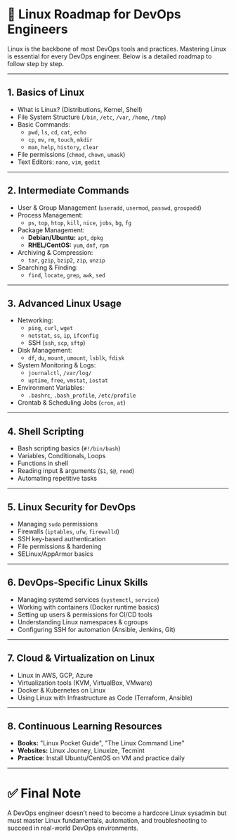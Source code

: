 # 🚀 Linux Roadmap for DevOps Engineers

Linux is the backbone of most DevOps tools and practices. Mastering Linux is essential for every DevOps engineer. Below is a detailed roadmap to follow step by step.

---

## 1. Basics of Linux
- What is Linux? (Distributions, Kernel, Shell)
- File System Structure (`/bin`, `/etc`, `/var`, `/home`, `/tmp`)
- Basic Commands:
  - `pwd`, `ls`, `cd`, `cat`, `echo`
  - `cp`, `mv`, `rm`, `touch`, `mkdir`
  - `man`, `help`, `history`, `clear`
- File permissions (`chmod`, `chown`, `umask`)
- Text Editors: `nano`, `vim`, `gedit`

---

## 2. Intermediate Commands
- User & Group Management (`useradd`, `usermod`, `passwd`, `groupadd`)
- Process Management:
  - `ps`, `top`, `htop`, `kill`, `nice`, `jobs`, `bg`, `fg`
- Package Management:
  - **Debian/Ubuntu:** `apt`, `dpkg`
  - **RHEL/CentOS:** `yum`, `dnf`, `rpm`
- Archiving & Compression:
  - `tar`, `gzip`, `bzip2`, `zip`, `unzip`
- Searching & Finding:
  - `find`, `locate`, `grep`, `awk`, `sed`

---

## 3. Advanced Linux Usage
- Networking:
  - `ping`, `curl`, `wget`
  - `netstat`, `ss`, `ip`, `ifconfig`
  - SSH (`ssh`, `scp`, `sftp`)
- Disk Management:
  - `df`, `du`, `mount`, `umount`, `lsblk`, `fdisk`
- System Monitoring & Logs:
  - `journalctl`, `/var/log/`
  - `uptime`, `free`, `vmstat`, `iostat`
- Environment Variables:
  - `.bashrc`, `.bash_profile`, `/etc/profile`
- Crontab & Scheduling Jobs (`cron`, `at`)

---

## 4. Shell Scripting
- Bash scripting basics (`#!/bin/bash`)
- Variables, Conditionals, Loops
- Functions in shell
- Reading input & arguments (`$1`, `$@`, `read`)
- Automating repetitive tasks

---

## 5. Linux Security for DevOps
- Managing `sudo` permissions
- Firewalls (`iptables`, `ufw`, `firewalld`)
- SSH key-based authentication
- File permissions & hardening
- SELinux/AppArmor basics

---

## 6. DevOps-Specific Linux Skills
- Managing systemd services (`systemctl`, `service`)
- Working with containers (Docker runtime basics)
- Setting up users & permissions for CI/CD tools
- Understanding Linux namespaces & cgroups
- Configuring SSH for automation (Ansible, Jenkins, Git)

---

## 7. Cloud & Virtualization on Linux
- Linux in AWS, GCP, Azure
- Virtualization tools (KVM, VirtualBox, VMware)
- Docker & Kubernetes on Linux
- Using Linux with Infrastructure as Code (Terraform, Ansible)

---

## 8. Continuous Learning Resources
- **Books:** "Linux Pocket Guide", "The Linux Command Line"
- **Websites:** Linux Journey, Linuxize, Tecmint
- **Practice:** Install Ubuntu/CentOS on VM and practice daily

---

# ✅ Final Note
A DevOps engineer doesn’t need to become a hardcore Linux sysadmin but must master Linux fundamentals, automation, and troubleshooting to succeed in real-world DevOps environments.
